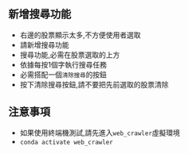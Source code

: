 ## 新增搜尋功能
- 右邊的股票顯示太多,不方便使用者選取
- 請新增搜尋功能
- 搜尋功能,必需在股票選取的上方
- 依據每按1個字執行搜尋任務
- 必需搭配一個`清除搜尋`的按鈕
- 按下清除搜尋按鈕,請不要把先前選取的股票清除

## 注意事項
- 如果使用終端機測試,請先進入`web_crawler`虛擬環境
- `conda activate web_crawler`